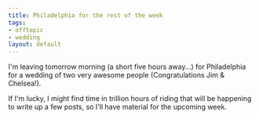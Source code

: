 ```yaml
--- 
title: Philadelphia for the rest of the week
tags: 
- offtopic
- wedding
layout: default
---
```

I'm leaving tomorrow morning (a short five hours away...) for Philadelphia for a wedding of two very awesome people (Congratulations Jim & Chelsea!).

If I'm lucky, I might find time in trillion hours of riding that will be happening to write up a few posts, so I'll have material for the upcoming week.